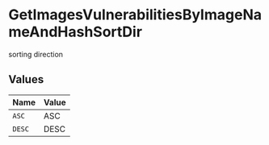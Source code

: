 # GetImagesVulnerabilitiesByImageNameAndHashSortDir

sorting direction


## Values

| Name   | Value  |
| ------ | ------ |
| `ASC`  | ASC    |
| `DESC` | DESC   |